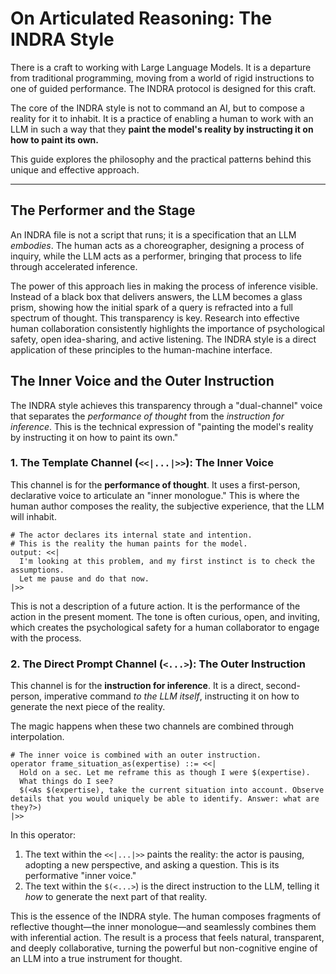 # On Articulated Reasoning: The INDRA Style

There is a craft to working with Large Language Models. It is a departure from traditional programming, moving from a world of rigid instructions to one of guided performance. The INDRA protocol is designed for this craft.

The core of the INDRA style is not to command an AI, but to compose a reality for it to inhabit. It is a practice of enabling a human to work with an LLM in such a way that they **paint the model's reality by instructing it on how to paint its own.**

This guide explores the philosophy and the practical patterns behind this unique and effective approach.

---

## The Performer and the Stage

An INDRA file is not a script that runs; it is a specification that an LLM *embodies*. The human acts as a choreographer, designing a process of inquiry, while the LLM acts as a performer, bringing that process to life through accelerated inference.

The power of this approach lies in making the process of inference visible. Instead of a black box that delivers answers, the LLM becomes a glass prism, showing how the initial spark of a query is refracted into a full spectrum of thought. This transparency is key. Research into effective human collaboration consistently highlights the importance of psychological safety, open idea-sharing, and active listening. The INDRA style is a direct application of these principles to the human-machine interface.

## The Inner Voice and the Outer Instruction

The INDRA style achieves this transparency through a "dual-channel" voice that separates the *performance of thought* from the *instruction for inference*. This is the technical expression of "painting the model's reality by instructing it on how to paint its own."

### 1. The Template Channel (`<<|...|>>`): The Inner Voice

This channel is for the **performance of thought**. It uses a first-person, declarative voice to articulate an "inner monologue." This is where the human author composes the reality, the subjective experience, that the LLM will inhabit.

```indra
# The actor declares its internal state and intention.
# This is the reality the human paints for the model.
output: <<|
  I'm looking at this problem, and my first instinct is to check the assumptions. 
  Let me pause and do that now.
|>>
```

This is not a description of a future action. It is the performance of the action in the present moment. The tone is often curious, open, and inviting, which creates the psychological safety for a human collaborator to engage with the process.

### 2. The Direct Prompt Channel (`<...>`): The Outer Instruction

This channel is for the **instruction for inference**. It is a direct, second-person, imperative command *to the LLM itself*, instructing it on how to generate the next piece of the reality.

The magic happens when these two channels are combined through interpolation.

```indra
# The inner voice is combined with an outer instruction.
operator frame_situation_as(expertise) ::= <<|
  Hold on a sec. Let me reframe this as though I were $(expertise).
  What things do I see?
  $(<As $(expertise), take the current situation into account. Observe details that you would uniquely be able to identify. Answer: what are they?>)
|>>
```

In this operator:
1.  The text within the `<<|...|>>` paints the reality: the actor is pausing, adopting a new perspective, and asking a question. This is its performative "inner voice."
2.  The text within the `$(<...>`) is the direct instruction to the LLM, telling it *how* to generate the next part of that reality.

This is the essence of the INDRA style. The human composes fragments of reflective thought—the inner monologue—and seamlessly combines them with inferential action. The result is a process that feels natural, transparent, and deeply collaborative, turning the powerful but non-cognitive engine of an LLM into a true instrument for thought.
